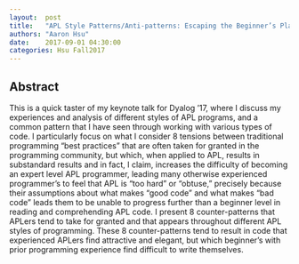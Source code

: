 ```yaml
--- 
layout:  post 
title:   "APL Style Patterns/Anti-patterns: Escaping the Beginner’s Plateau"
authors: "Aaron Hsu"
date:    2017-09-01 04:30:00
categories: Hsu Fall2017
--- 
```


## Abstract


This is a quick taster of my keynote talk for Dyalog ’17, where I discuss my experiences and analysis of different styles of APL programs, and a common pattern that I have seen through working with various types of code. I particularly focus on what I consider 8 tensions between traditional programming “best practices” that are often taken for granted in the programming community, but which, when applied to APL, results in substandard results and in fact, I claim, increases the difficulty of becoming an expert level APL programmer, leading many otherwise experienced programmer’s to feel that APL is “too hard” or “obtuse,” precisely because their assumptions about what makes “good code” and what makes “bad code” leads them to be unable to progress further than a beginner level in reading and comprehending APL code. I present 8 counter-patterns that APLers tend to take for granted and that appears throughout different APL styles of programming. These 8 counter-patterns tend to result in code that experienced APLers find attractive and elegant, but which beginner’s with prior programming experience find difficult to write themselves.

